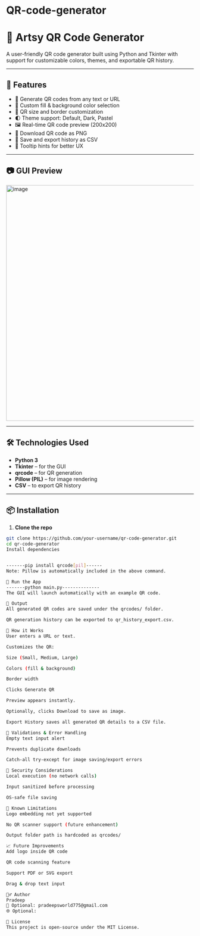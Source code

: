 # QR-code-generator
# 🎨 Artsy QR Code Generator

A user-friendly QR code generator built using Python and Tkinter with support for customizable colors, themes, and exportable QR history.

---

## 📌 Features

- 🎯 Generate QR codes from any text or URL
- 🎨 Custom fill & background color selection
- 📐 QR size and border customization
- 🌓 Theme support: Default, Dark, Pastel
- 🖼️ Real-time QR code preview (200x200)
- 💾 Download QR code as PNG
- 📜 Save and export history as CSV
- 🧠 Tooltip hints for better UX

---

## 📷 GUI Preview

<img width="602" height="634" alt="image" src="https://github.com/user-attachments/assets/00bd0c36-c2f3-4481-bbed-f6ea5fdbf772" />


---

## 🛠️ Technologies Used

- **Python 3**
- **Tkinter** – for the GUI
- **qrcode** – for QR generation
- **Pillow (PIL)** – for image rendering
- **CSV** – to export QR history

---

## 📦 Installation

1. **Clone the repo**

```bash
git clone https://github.com/your-username/qr-code-generator.git
cd qr-code-generator
Install dependencies


-------pip install qrcode[pil]------
Note: Pillow is automatically included in the above command.

🚀 Run the App
-------python main.py--------------
The GUI will launch automatically with an example QR code.

📁 Output
All generated QR codes are saved under the qrcodes/ folder.

QR generation history can be exported to qr_history_export.csv.

📌 How it Works
User enters a URL or text.

Customizes the QR:

Size (Small, Medium, Large)

Colors (fill & background)

Border width

Clicks Generate QR

Preview appears instantly.

Optionally, clicks Download to save as image.

Export History saves all generated QR details to a CSV file.

🧪 Validations & Error Handling
Empty text input alert

Prevents duplicate downloads

Catch-all try-except for image saving/export errors

🔐 Security Considerations
Local execution (no network calls)

Input sanitized before processing

OS-safe file saving

🚧 Known Limitations
Logo embedding not yet supported

No QR scanner support (future enhancement)

Output folder path is hardcoded as qrcodes/

📈 Future Improvements
Add logo inside QR code

QR code scanning feature

Support PDF or SVG export

Drag & drop text input

🙋‍♂️ Author
Pradeep
📧 Optional: pradeepsworld775@gmail.com
🌐 Optional: 

📝 License
This project is open-source under the MIT License.
